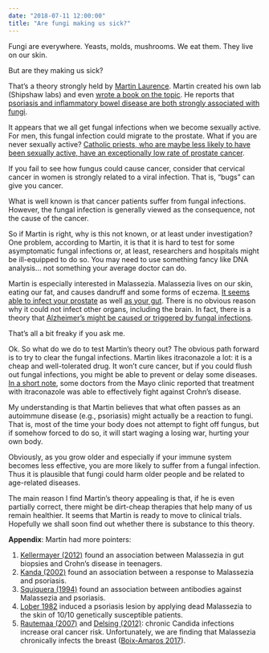 ```yaml
---
date: "2018-07-11 12:00:00"
title: "Are fungi making us sick?"
---
```




Fungi are everywhere. Yeasts, molds, mushrooms. We eat them. They live on our skin.

But are they making us sick?

That&rsquo;s a theory strongly held by [Martin Laurence](https://scholar.google.ca/citations?user=3GlPS-QAAAAJ&#038;hl=en&#038;oi=ao). Martin created his own lab (Shipshaw labs) and even [wrote a book on the topic](http://www.psp94.com/psp94_20180630.pdf). He reports that [psoriasis and inflammatory bowel disease are both strongly associated with fungi](https://www.frontiersin.org/articles/10.3389/fmed.2018.00080/full). 

It appears that we all get fungal infections when we become sexually active. For men, this fungal infection could migrate to the prostate. What if you are never sexually active? [Catholic priests, who are maybe less likely to have been sexually active, have an exceptionally low rate of prostate cancer](https://www.ncbi.nlm.nih.gov/pubmed/7242091). 

If you fail to see how fungus could cause cancer, consider that cervical cancer in women is strongly related to a viral infection. That is, &ldquo;bugs&rdquo; can give you cancer.

What is well known is that cancer patients suffer from fungal infections. However, the fungal infection is generally viewed as the consequence, not the cause of the cancer.

So if Martin is right, why is this not known, or at least under investigation? One problem, according to Martin, it is that it is hard to test for some asymptomatic fungal infections or, at least, researchers and hospitals might be ill-equipped to do so. You may need to use something fancy like DNA analysis&hellip; not something your average doctor can do.

Martin is especially interested in Malassezia. Malassezia lives on our skin, eating our fat, and causes dandruff and some forms of eczema. [It seems able to infect your prostate](https://www.ncbi.nlm.nih.gov/pmc/articles/PMC4037912/) as well [as your gut](https://gut.bmj.com/content/66/6/1039). There is no obvious reason why it could not infect other organs, including the brain. In fact, there is a theory that [Alzheimer&rsquo;s might be caused or triggered by fungal infections](https://www.ncbi.nlm.nih.gov/pubmed/24614898).

That&rsquo;s all a bit freaky if you ask me.

Ok. So what do we do to test Martin&rsquo;s theory out? The obvious path forward is to try to clear the fungal infections. Martin likes itraconazole a lot: it is a cheap and well-tolerated drug. It won&rsquo;t cure cancer, but if you could flush out fungal infections, you might be able to prevent or delay some diseases. [In a short note](https://onlinelibrary.wiley.com/doi/abs/10.1111/j.1365-2036.2010.04444.x), some doctors from the Mayo clinic reported that treatment with itraconazole was able to effectively fight against Crohn&rsquo;s disease.

My understanding is that Martin believes that what often passes as an autoimmune disease (e.g., psoriasis) might actually be a reaction to fungi. That is, most of the time your body does not attempt to fight off fungus, but if somehow forced to do so, it will start waging a losing war, hurting your own body.

Obviously, as you grow older and especially if your immune system becomes less effective, you are more likely to suffer from a fungal infection. Thus it is plausible that fungi could harm older people and be related to age-related diseases.

The main reason I find Martin&rsquo;s theory appealing is that, if he is even partially correct, there might be dirt-cheap therapies that help many of us remain healthier. It seems that Martin is ready to move to clinical trials. Hopefully we shall soon find out whether there is substance to this theory.

__Appendix__: Martin had more pointers:

1. [Kellermayer (2012)](http://www.psp94.com/2012_kellermayer.pdf) found an association between Malassezia in gut biopsies and Crohn&rsquo;s disease in teenagers.
1. [Kanda (2002)](http://www.psp94.com/2002_kanda.pdf) found an association between a response to Malassezia and psoriasis.
1. [Squiquera (1994)](http://www.psp94.com/1994_squiquera.pdf) found an association between antibodies against Malassezia and psoriasis.
1. [Lober 1982](https://78462f86-a-0f35299f-s-sites.googlegroups.com/a/psp94.com/www/1982_lober.pdf?attachauth=ANoY7crxezAVyTrL-4FKyhDFjaKz4tQp3wmnFobzmlPrdDEVAaHr68ID21if4uguZ1_KTw-s1GgrFCQpftFhNSj8QNXGu4WZeAfPKeU1n_Qs2ASQqJXFQVsA8Pa-D0G31MQq0NkjzEzy4r4I-4aZJ6drY9f7gsGD4Ore1baZrcT-g6iHrkA14SXF3Ab3GMEJYJmmZ6lMSoWm&#038;attredirects=0) induced a psoriasis lesion by applying dead Malassezia to the skin of 10/10 genetically susceptible patients.
1. [Rautemaa (2007)](https://www.ncbi.nlm.nih.gov/pubmed/16997613) and [Delsing (2012)](https://www.ncbi.nlm.nih.gov/pmc/articles/PMC3854631/): chronic Candida infections increase oral cancer risk. Unfortunately, we are finding that Malassezia chronically infects the breast ([Boix-Amaros 2017](https://www.nature.com/articles/s41598-017-13270-x)).


